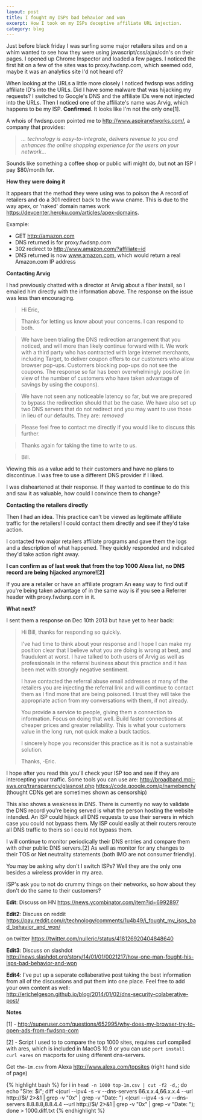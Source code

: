 ```yaml
---
layout: post
title: I fought my ISPs bad behavior and won
excerpt: How I took on my ISPs deceptive affiliate URL injection.
category: blog
---
```


Just before black friday I was surfing some major retailers sites and on a whim wanted to see how they were using javascript/css/ajax/cdn's on their pages. I opened up Chrome Inspector and loaded a few pages. I noticed the first hit on a few of the sites was to proxy.fwdsnp.com, which seemed odd, maybe it was an analytics site I'd not heard of?

When looking at the URLs a little more closely I noticed fwdsnp was adding affiliate ID's into the URLs. Did I have some malware that was hijacking my requests?  I switched to Google's DNS and the affiliate IDs were not injected into the URLs. Then I noticed one of the affiliate's name was Arvig, which happens to be my ISP. **Confirmed**. It looks like I'm not the only one[1].

A whois of fwdsnp.com pointed me to <http://www.aspiranetworks.com/>, a company that provides:

> *... technology is easy-to-integrate, delivers revenue to you and enhances the online shopping experience for the users on  your network...*

Sounds like something a coffee shop or public wifi might do, but not an ISP I pay $80/month for.

**How they were doing it**

It appears that the method they were using was to poison the A record of retailers and do a 301 redirect back to the www cname. This is due to the way apex, or 'naked' domain names work <https://devcenter.heroku.com/articles/apex-domains>.

Example:

* GET http://amazon.com
* DNS returned is for proxy.fwdsnp.com
* 302 redirect to http://www.amazon.com/?affiliate=id
* DNS returned is now www.amazon.com, which would return a real Amazon.com IP address

**Contacting Arvig**

I had previously chatted with a director at Arvig about a fiber install, so I emailed him directly with the information above. The response on the issue was less than encouraging.

>Hi Eric,

>Thanks for letting us know about your concerns. I can respond to both.

>We have been trialing the DNS redirection arrangement that you noticed, and will more than likely continue forward with it. We work with a third party who has contracted with large internet merchants, including Target, to deliver coupon offers to our customers who allow browser pop-ups. Customers blocking pop-ups do not see the coupons. The response so far has been overwhelmingly positive (in view of the number of customers who have taken advantage of savings by using the coupons).

>We have not seen any noticeable latency so far, but we are prepared to bypass the redirection should that be the case. We have also set up two DNS servers that do not redirect and you may want to use those in lieu of our defaults. They are: *removed*

>Please feel free to contact me directly if you would like to discuss this further.

>Thanks again for taking the time to write to us.

>Bill.

Viewing this as a value add to their customers and have no plans to discontinue. I was free to use a different DNS provider if I liked.

I was disheartened at their response. If they wanted to continue to do this and saw it as valuable, how could I convince them to change? 

**Contacting the retailers directly**

Then I had an idea. This practice can't be viewed as legitimate affiliate traffic for the retailers! I could contact them directly and see if they'd take action.

I contacted two major retailers affiliate programs and gave them the logs and a description of what happened. They quickly responded and indicated they'd take action right away. 

**I can confirm as of last week that from the top 1000 Alexa list, no DNS record are being hijacked anymore![2]**

If you are a retailer or have an affiliate program
An easy way to find out if you're being taken advantage of in the same way is if you see a Referrer header with proxy.fwdsnp.com in it.

**What next?**

I sent them a response on Dec 10th 2013 but have yet to hear back:
>Hi Bill, thanks for responding so quickly.
>
>I've had time to think about your response and I hope I can make my position clear that I believe what you are doing is wrong at best, and fraudulent at worst. I have talked to both users of Arvig as well as professionals in the referral business about this practice and it has been met with strongly negative sentiment.
>
>I have contacted the referral abuse email addresses at many of the retailers you are injecting the referral link and will continue to contact them as I find more that are being poisoned. I trust they will take the appropriate action from my conversations with them, if not already.
>
>You provide a service to people, giving them a connection to information. Focus on doing that well. Build faster connections at cheaper prices and greater reliability. This is what your customers value in the long run, not quick make a buck tactics.
>
>I sincerely hope you reconsider this practice as it is not a sustainable solution.
>
>Thanks,
>-Eric.

I hope after you read this you'll check your ISP too and see if they are intercepting your traffic. Some tools you can use are:
<http://broadband.mpi-sws.org/transparency/glasnost.php>
<https://code.google.com/p/namebench/> (thought CDNs get are sometimes shown as censorship)

This also shows a weakness in DNS. There is currently no way to validate the DNS record you're being served is what the person hosting the website intended. An ISP could hijack all DNS requests to use their servers in which case you could not bypass them. My ISP could easily at their routers reroute all DNS traffic to theirs so I could not bypass them. 

I will continue to monitor periodically their DNS entries and compare them with other public DNS servers.[2] As well as monitor for any changes to their TOS or Net neutrality statements (both IMO are not consumer friendly).

You may be asking why don't I switch ISPs? Well they are the only one besides a wireless provider in my area.

ISP's ask you to not do crummy things on their networks, so how about they don't do the same to their customers?

**Edit**: Discuss on HN <https://news.ycombinator.com/item?id=6992897>

**Edit2**: Discuss on reddit <https://pay.reddit.com/r/technology/comments/1u4b49/i_fought_my_isps_bad_behavior_and_won/>

on twitter <https://twitter.com/nulleric/status/418126920404848640>

**Edit3**: Discuss on slashdot <http://news.slashdot.org/story/14/01/01/0021217/how-one-man-fought-his-isps-bad-behavior-and-won>

**Edit4**: I've put up a seperate collaberative post taking the best information from all of the discussions and put them into one place. Feel free to add your own content as well: <http://erichelgeson.github.io/blog/2014/01/02/dns-security-colaberative-post/>

**Notes**

[1] - <http://superuser.com/questions/652995/why-does-my-browser-try-to-open-ads-from-fwdsnp-com>

[2] - Script I used to to compare the top 1000 sites, requires curl compiled with ares, which is included in MacOS 10.9 or you can use `port install curl +ares` on macports for using different dns-servers.

Get `the-1m.csv` from Alexa <http://www.alexa.com/topsites> (right hand side of page)

{% highlight bash %}
for i in `head -n 1000 top-1m.csv | cut -f2 -d,`; do 
  echo "Site: $i"; 
  diff  <(curl --ipv4 -s -v --dns-servers 66.x.x.4,66.x.x.4 --url http://$i/ 2>&1 | grep -v "0x" | grep -v "Date: ") <(curl --ipv4 -s -v --dns-servers 8.8.8.8,8.8.4.4 --url http://$i/ 2>&1 | grep -v "0x" | grep -v "Date: ");
done > 1000.diff.txt
{% endhighlight %}
